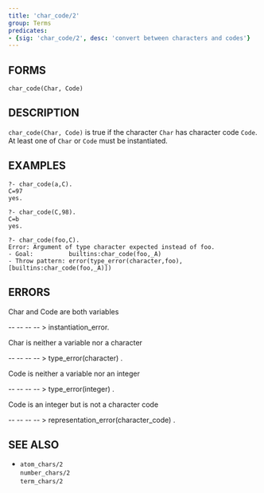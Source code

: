 ```yaml
---
title: 'char_code/2'
group: Terms
predicates:
- {sig: 'char_code/2', desc: 'convert between characters and codes'}
---
```


## FORMS
```
char_code(Char, Code)
```
## DESCRIPTION

`char_code(Char, Code)` is true if the character `Char` has character code `Code`. At least one of `Char` or `Code` must be instantiated.

## EXAMPLES

```
?- char_code(a,C).
C=97
yes.
```

```
?- char_code(C,98).
C=b
yes.
```

```
?- char_code(foo,C).
Error: Argument of type character expected instead of foo.
- Goal:          builtins:char_code(foo,_A)
- Throw pattern: error(type_error(character,foo),[builtins:char_code(foo,_A)])
```
## ERRORS

Char and Code are both variables

-- -- -- -- &gt; instantiation_error.

Char is neither a variable nor a character

-- -- -- -- &gt; type_error(character) .

Code is neither a variable nor an integer

-- -- -- -- &gt; type_error(integer) .

Code is an integer but is not a character code

-- -- -- -- &gt; representation_error(character_code) .

## SEE ALSO

- `atom_chars/2`  
`number_chars/2`  
`term_chars/2`
